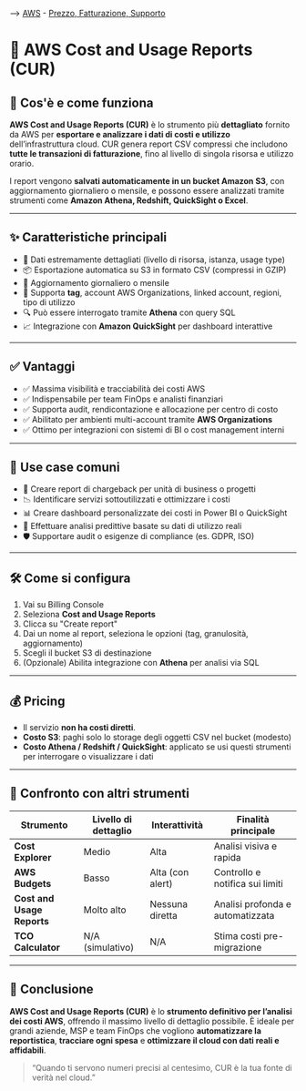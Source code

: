 --> [AWS](00-Intro/AWS.md)  -  [Prezzo, Fatturazione, Supporto](10-Prezzo-Fatturazione-Supporto/Prezzo-Fatturazione-Supporto.md)
# 📄 AWS Cost and Usage Reports (CUR)

## 📘 Cos'è e come funziona

**AWS Cost and Usage Reports (CUR)** è lo strumento più **dettagliato** fornito da AWS per **esportare e analizzare i dati di costi e utilizzo** dell’infrastruttura cloud. CUR genera report CSV compressi che includono **tutte le transazioni di fatturazione**, fino al livello di singola risorsa e utilizzo orario.

I report vengono **salvati automaticamente in un bucket Amazon S3**, con aggiornamento giornaliero o mensile, e possono essere analizzati tramite strumenti come **Amazon Athena, Redshift, QuickSight o Excel**.

---

## ✨ Caratteristiche principali

- 🧾 Dati estremamente dettagliati (livello di risorsa, istanza, usage type)
- 📦 Esportazione automatica su S3 in formato CSV (compressi in GZIP)
- 🔄 Aggiornamento giornaliero o mensile
- 🎯 Supporta **tag**, account AWS Organizations, linked account, regioni, tipo di utilizzo
- 🔍 Può essere interrogato tramite **Athena** con query SQL
- 📈 Integrazione con **Amazon QuickSight** per dashboard interattive

---

## ✅ Vantaggi

- ✅ Massima visibilità e tracciabilità dei costi AWS
- ✅ Indispensabile per team FinOps e analisti finanziari
- ✅ Supporta audit, rendicontazione e allocazione per centro di costo
- ✅ Abilitato per ambienti multi-account tramite **AWS Organizations**
- ✅ Ottimo per integrazioni con sistemi di BI o cost management interni

---

## 🚀 Use case comuni

- 🧮 Creare report di chargeback per unità di business o progetti
- 📉 Identificare servizi sottoutilizzati e ottimizzare i costi
- 📊 Creare dashboard personalizzate dei costi in Power BI o QuickSight
- 🔎 Effettuare analisi predittive basate su dati di utilizzo reali
- 🛡️ Supportare audit o esigenze di compliance (es. GDPR, ISO)

---

## 🛠️ Come si configura

1. Vai su Billing Console
2. Seleziona **Cost and Usage Reports**
3. Clicca su "Create report"
4. Dai un nome al report, seleziona le opzioni (tag, granulosità, aggiornamento)
5. Scegli il bucket S3 di destinazione
6. (Opzionale) Abilita integrazione con **Athena** per analisi via SQL

---

## 💰 Pricing

- Il servizio **non ha costi diretti**.
- **Costo S3**: paghi solo lo storage degli oggetti CSV nel bucket (modesto)
- **Costo Athena / Redshift / QuickSight**: applicato se usi questi strumenti per interrogare o visualizzare i dati

---

## 🔄 Confronto con altri strumenti

| Strumento                     | Livello di dettaglio | Interattività | Finalità principale                 |
|------------------------------|----------------------|---------------|-------------------------------------|
| **Cost Explorer**            | Medio                | Alta          | Analisi visiva e rapida             |
| **AWS Budgets**              | Basso                | Alta (con alert) | Controllo e notifica sui limiti   |
| **Cost and Usage Reports**   | Molto alto           | Nessuna diretta | Analisi profonda e automatizzata   |
| **TCO Calculator**           | N/A (simulativo)     | N/A           | Stima costi pre-migrazione          |

---

## 📌 Conclusione

**AWS Cost and Usage Reports (CUR)** è lo **strumento definitivo per l’analisi dei costi AWS**, offrendo il massimo livello di dettaglio possibile. È ideale per grandi aziende, MSP e team FinOps che vogliono **automatizzare la reportistica**, **tracciare ogni spesa** e **ottimizzare il cloud con dati reali e affidabili**.

> “Quando ti servono numeri precisi al centesimo, CUR è la tua fonte di verità nel cloud.”

